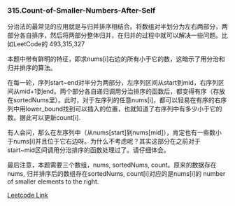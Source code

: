 ### 315.Count-of-Smaller-Numbers-After-Self

分治法的最常见的应用就是与归并排序相结合。将数组对半划分为左右两部分，两部分各自排序，然后将两部分整体归并，在归并的过程中就可以解决一些问题。比如LeetCode的 493,315,327

本题中带有鲜明的特征，即求nums[i]右边的所有小于它的数，这暗示了用分治和归并排序的算法。

在每一轮，序列start~end对半分为两部分，左序列区间从start到mid，右序列区间从mid+1到end。两个部分各自递归调用分治排序的函数后，都变得有序（存放在sortedNums里）。此时，对于左序列的任意nums[i]，都可以轻易在有序的右序列中用lower_bound找到可以插入的位置，也就知道了右序列中有多少小于它的数。据此可以更新count[i].

有人会问，那么在左序列中（从nums[start]到nums[mid]），肯定也有一些数小于nums[i]并且位于它右边呀。为什么不考虑呢？其实这部分在之前对于start~mid区间调用分治排序的函数处理过了。请仔细体会。

最后注意，本题需要三个数组，nums, sortedNums, count。原来的数据存在nums, 归并排序后的数组存在sortedNums, count[i]对应的是nums[i]的 number of smaller elements to the right.


[Leetcode Link](https://leetcode.com/problems/count-of-smaller-numbers-after-self)